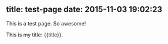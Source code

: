 title: test-page
date: 2015-11-03 19:02:23
---

This is a test page. So awesome!

This is my title: {{title}}.

